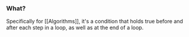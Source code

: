 ### What?
Specifically for [[Algorithms]], it's a condition that holds true before and after each step in a loop, as well as at the end of a loop. 

